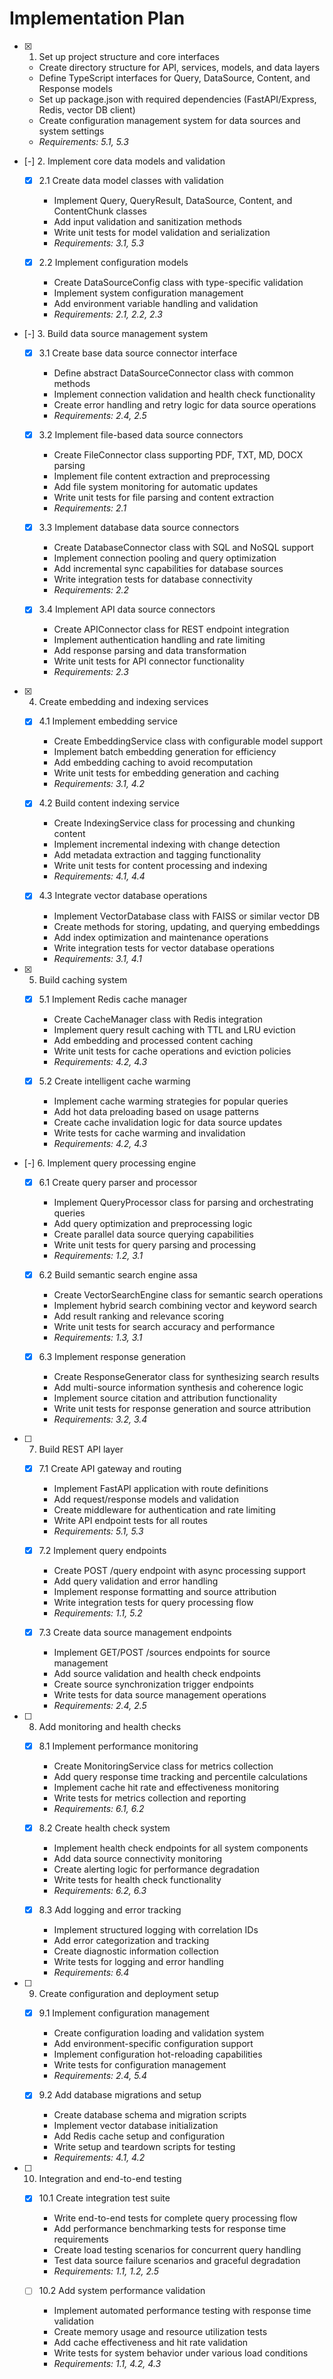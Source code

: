 # Implementation Plan

- [x] 1. Set up project structure and core interfaces





  - Create directory structure for API, services, models, and data layers
  - Define TypeScript interfaces for Query, DataSource, Content, and Response models
  - Set up package.json with required dependencies (FastAPI/Express, Redis, vector DB client)
  - Create configuration management system for data sources and system settings
  - _Requirements: 5.1, 5.3_

- [-] 2. Implement core data models and validation



  - [x] 2.1 Create data model classes with validation


    - Implement Query, QueryResult, DataSource, Content, and ContentChunk classes
    - Add input validation and sanitization methods
    - Write unit tests for model validation and serialization
    - _Requirements: 3.1, 5.3_

  - [x] 2.2 Implement configuration models








    - Create DataSourceConfig class with type-specific validation
    - Implement system configuration management
    - Add environment variable handling and validation
    - _Requirements: 2.1, 2.2, 2.3_

- [-] 3. Build data source management system



  - [x] 3.1 Create base data source connector interface


    - Define abstract DataSourceConnector class with common methods
    - Implement connection validation and health check functionality
    - Create error handling and retry logic for data source operations
    - _Requirements: 2.4, 2.5_

  - [x] 3.2 Implement file-based data source connectors







    - Create FileConnector class supporting PDF, TXT, MD, DOCX parsing
    - Implement file content extraction and preprocessing
    - Add file system monitoring for automatic updates
    - Write unit tests for file parsing and content extraction
    - _Requirements: 2.1_

  - [x] 3.3 Implement database data source connectors






    - Create DatabaseConnector class with SQL and NoSQL support
    - Implement connection pooling and query optimization
    - Add incremental sync capabilities for database sources
    - Write integration tests for database connectivity
    - _Requirements: 2.2_

  - [x] 3.4 Implement API data source connectors






    - Create APIConnector class for REST endpoint integration
    - Implement authentication handling and rate limiting
    - Add response parsing and data transformation
    - Write unit tests for API connector functionality
    - _Requirements: 2.3_

- [x] 4. Create embedding and indexing services





  - [x] 4.1 Implement embedding service


    - Create EmbeddingService class with configurable model support
    - Implement batch embedding generation for efficiency
    - Add embedding caching to avoid recomputation
    - Write unit tests for embedding generation and caching
    - _Requirements: 3.1, 4.2_

  - [x] 4.2 Build content indexing service


    - Create IndexingService class for processing and chunking content
    - Implement incremental indexing with change detection
    - Add metadata extraction and tagging functionality
    - Write unit tests for content processing and indexing
    - _Requirements: 4.1, 4.4_

  - [x] 4.3 Integrate vector database operations


    - Implement VectorDatabase class with FAISS or similar vector DB
    - Create methods for storing, updating, and querying embeddings
    - Add index optimization and maintenance operations
    - Write integration tests for vector database operations
    - _Requirements: 3.1, 4.1_

- [x] 5. Build caching system




  - [x] 5.1 Implement Redis cache manager



    - Create CacheManager class with Redis integration
    - Implement query result caching with TTL and LRU eviction
    - Add embedding and processed content caching
    - Write unit tests for cache operations and eviction policies
    - _Requirements: 4.2, 4.3_

  - [x] 5.2 Create intelligent cache warming


    - Implement cache warming strategies for popular queries
    - Add hot data preloading based on usage patterns
    - Create cache invalidation logic for data source updates
    - Write tests for cache warming and invalidation
    - _Requirements: 4.2, 4.3_

- [-] 6. Implement query processing engine


  - [x] 6.1 Create query parser and processor



    - Implement QueryProcessor class for parsing and orchestrating queries
    - Add query optimization and preprocessing logic
    - Create parallel data source querying capabilities
    - Write unit tests for query parsing and processing
    - _Requirements: 1.2, 3.1_

  - [x] 6.2 Build semantic search engine
assa
    - Create VectorSearchEngine class for semantic search operations
    - Implement hybrid search combining vector and keyword search
    - Add result ranking and relevance scoring
    - Write unit tests for search accuracy and performance
    - _Requirements: 1.3, 3.1_

  - [x] 6.3 Implement response generation
  
    - Create ResponseGenerator class for synthesizing search results
    - Add multi-source information synthesis and coherence logic
    - Implement source citation and attribution functionality
    - Write unit tests for response generation and source attribution
    - _Requirements: 3.2, 3.4_

- [ ] 7. Build REST API layer
  - [x] 7.1 Create API gateway and routing

    - Implement FastAPI application with route definitions
    - Add request/response models and validation
    - Create middleware for authentication and rate limiting
    - Write API endpoint tests for all routes
    - _Requirements: 5.1, 5.3_

  - [x] 7.2 Implement query endpoints
    - Create POST /query endpoint with async processing support
    - Add query validation and error handling
    - Implement response formatting and source attribution
    - Write integration tests for query processing flow
    - _Requirements: 1.1, 5.2_

  - [x] 7.3 Create data source management endpoints
    - Implement GET/POST /sources endpoints for source management
    - Add source validation and health check endpoints
    - Create source synchronization trigger endpoints
    - Write tests for data source management operations
    - _Requirements: 2.4, 2.5_

- [ ] 8. Add monitoring and health checks
  - [x] 8.1 Implement performance monitoring
    - Create MonitoringService class for metrics collection
    - Add query response time tracking and percentile calculations
    - Implement cache hit rate and effectiveness monitoring
    - Write tests for metrics collection and reporting
    - _Requirements: 6.1, 6.2_

  - [x] 8.2 Create health check system
    - Implement health check endpoints for all system components
    - Add data source connectivity monitoring
    - Create alerting logic for performance degradation
    - Write tests for health check functionality
    - _Requirements: 6.2, 6.3_

  - [x] 8.3 Add logging and error tracking
    - Implement structured logging with correlation IDs
    - Add error categorization and tracking
    - Create diagnostic information collection
    - Write tests for logging and error handling
    - _Requirements: 6.4_

- [ ] 9. Create configuration and deployment setup
  - [x] 9.1 Implement configuration management

    - Create configuration loading and validation system
    - Add environment-specific configuration support
    - Implement configuration hot-reloading capabilities
    - Write tests for configuration management
    - _Requirements: 2.4, 5.4_

  - [x] 9.2 Add database migrations and setup

    - Create database schema and migration scripts
    - Implement vector database initialization
    - Add Redis cache setup and configuration
    - Write setup and teardown scripts for testing
    - _Requirements: 4.1, 4.2_

- [ ] 10. Integration and end-to-end testing
  - [x] 10.1 Create integration test suite

    - Write end-to-end tests for complete query processing flow
    - Add performance benchmarking tests for response time requirements
    - Create load testing scenarios for concurrent query handling
    - Test data source failure scenarios and graceful degradation
    - _Requirements: 1.1, 1.2, 2.5_

  - [ ] 10.2 Add system performance validation
    - Implement automated performance testing with response time validation
    - Create memory usage and resource utilization tests
    - Add cache effectiveness and hit rate validation
    - Write tests for system behavior under various load conditions
    - _Requirements: 1.1, 4.2, 4.3_